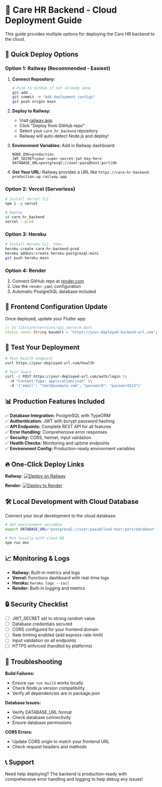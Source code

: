 # 🚀 Care HR Backend - Cloud Deployment Guide

This guide provides multiple options for deploying the Care HR backend to the cloud.

## 🎯 Quick Deploy Options

### Option 1: Railway (Recommended - Easiest)
1. **Connect Repository:**
   ```bash
   # Push to GitHub if not already done
   git add .
   git commit -m "Add deployment configs"
   git push origin main
   ```

2. **Deploy to Railway:**
   - Visit [railway.app](https://railway.app)
   - Click "Deploy from GitHub repo"
   - Select your `care_hr_backend` repository
   - Railway will auto-detect Node.js and deploy!

3. **Environment Variables:** Add in Railway dashboard:
   ```
   NODE_ENV=production
   JWT_SECRET=your-super-secret-jwt-key-here
   DATABASE_URL=postgresql://user:pass@host:port/db
   ```

4. **Get Your URL:** Railway provides a URL like `https://care-hr-backend-production.up.railway.app`

### Option 2: Vercel (Serverless)
```bash
# Install Vercel CLI
npm i -g vercel

# Deploy
cd care_hr_backend
vercel --prod
```

### Option 3: Heroku
```bash
# Install Heroku CLI, then:
heroku create care-hr-backend-prod
heroku addons:create heroku-postgresql:mini
git push heroku main
```

### Option 4: Render
1. Connect GitHub repo at [render.com](https://render.com)
2. Use the `render.yaml` configuration
3. Automatic PostgreSQL database included

## 🔧 Frontend Configuration Update

Once deployed, update your Flutter app:

```dart
// In lib/core/services/api_service.dart
static const String baseUrl = 'https://your-deployed-backend-url.com';
```

## 🧪 Test Your Deployment

```bash
# Test health endpoint
curl https://your-deployed-url.com/health

# Test login
curl -X POST https://your-deployed-url.com/auth/login \\
  -H "Content-Type: application/json" \\
  -d '{"email": "test@example.com", "password": "password123"}'
```

## 📊 Production Features Included

✅ **Database Integration:** PostgreSQL with TypeORM  
✅ **Authentication:** JWT with bcrypt password hashing  
✅ **API Endpoints:** Complete REST API for all features  
✅ **Error Handling:** Comprehensive error responses  
✅ **Security:** CORS, helmet, input validation  
✅ **Health Checks:** Monitoring and uptime endpoints  
✅ **Environment Config:** Production-ready environment variables  

## 🔥 One-Click Deploy Links

**Railway:** [![Deploy on Railway](https://railway.app/button.svg)](https://railway.app/template/placeholder)

**Render:** [![Deploy to Render](https://render.com/images/deploy-to-render-button.svg)](https://render.com/deploy)

## 🛠️ Local Development with Cloud Database

Connect your local development to the cloud database:

```bash
# Set environment variable
export DATABASE_URL="postgresql://user:pass@cloud-host:port/database"

# Run locally with cloud DB
npm run dev
```

## 📈 Monitoring & Logs

- **Railway:** Built-in metrics and logs
- **Vercel:** Functions dashboard with real-time logs  
- **Heroku:** `heroku logs --tail`
- **Render:** Built-in logging and metrics

## 🔒 Security Checklist

- [ ] JWT_SECRET set to strong random value
- [ ] Database credentials secured
- [ ] CORS configured for your frontend domain
- [ ] Rate limiting enabled (add express-rate-limit)
- [ ] Input validation on all endpoints
- [ ] HTTPS enforced (handled by platforms)

## 🚨 Troubleshooting

**Build Failures:**
- Ensure `npm run build` works locally
- Check Node.js version compatibility
- Verify all dependencies are in package.json

**Database Issues:**
- Verify DATABASE_URL format
- Check database connectivity
- Ensure database permissions

**CORS Errors:**
- Update CORS origin to match your frontend URL
- Check request headers and methods

## 📞 Support

Need help deploying? The backend is production-ready with comprehensive error handling and logging to help debug any issues!